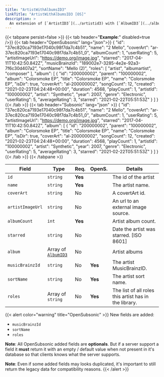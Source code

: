 ```yaml
---
title: "ArtistWithAlbumsID3"
linkTitle: "ArtistWithAlbumsID3 [OS]"
description: >
  An extension of [`ArtistID3`](../artistid3) with [`AlbumID3`](../albumid3).
---
```


{{< tabpane persist=false >}}
{{< tab header="**Example**:" disabled=true />}}
{{< tab header="OpenSubsonic" lang="json">}}
{
  "id": "37ec820ca7193e17040c98f7da7c4b51",
  "name": "2 Mello",
  "coverArt": "ar-37ec820ca7193e17040c98f7da7c4b51_0",
  "albumCount": 1,
  "userRating": 5,
  "artistImageUrl": "https://demo.org/image.jpg",
  "starred": "2017-04-11T10:42:50.842Z",
  "musicBrainzId": "189002e7-3285-4e2e-92a3-7f6c30d407a2",
  "sortName": "Mello (2)",
  "roles": [
    "artist",
    "albumartist",
    "composer"
  ],
  "album": [
    {
      "id": "200000002",
      "parent": "100000002",
      "album": "Colorsmoke EP",
      "title": "Colorsmoke EP",
      "name": "Colorsmoke EP",
      "isDir": true,
      "coverArt": "al-200000002",
      "songCount": 12,
      "created": "2021-02-23T04:24:48+00:00",
      "duration": 4568,
      "playCount": 1,
      "artistId": "100000002",
      "artist": "Synthetic",
      "year": 2007,
      "genre": "Electronic",
      "userRating": 5,
      "averageRating": 3,
      "starred": "2021-02-22T05:51:53Z"
    }
  ]
}
{{< /tab >}}
{{< tab header="Subsonic" lang="json" >}}
{
  "id": "37ec820ca7193e17040c98f7da7c4b51",
  "name": "2 Mello",
  "coverArt": "ar-37ec820ca7193e17040c98f7da7c4b51_0",
  "albumCount": 1,
  "userRating": 5,
  "artistImageUrl": "https://demo.org/image.jpg",
  "starred": "2017-04-11T10:42:50.842Z",
  "album": [
    {
      "id": "200000002",
      "parent": "100000002",
      "album": "Colorsmoke EP",
      "title": "Colorsmoke EP",
      "name": "Colorsmoke EP",
      "isDir": true,
      "coverArt": "al-200000002",
      "songCount": 12,
      "created": "2021-02-23T04:24:48+00:00",
      "duration": 4568,
      "playCount": 1,
      "artistId": "100000002",
      "artist": "Synthetic",
      "year": 2007,
      "genre": "Electronic",
      "userRating": 5,
      "averageRating": 3,
      "starred": "2021-02-22T05:51:53Z"
    }
  ]
}
{{< /tab >}}
{{< /tabpane >}}

| Field            | Type                               | Req.    | OpenS.  | Details                                                |
| ---------------- | ---------------------------------- | ------- | ------- | ------------------------------------------------------ |
| `id`             | `string`                           | **Yes** |         | The id of the artist                                   |
| `name`           | `string`                           | **Yes** |         | The artist name.                                       |
| `coverArt`       | `string`                           | No      |         | A covertArt id.                                        |
| `artistImageUrl` | `string`                           | No      |         | An url to an external image source.                    |
| `albumCount`     | `int`                              | **Yes** |         | Artist album count.                                    |
| `starred`        | `string`                           | No      |         | Date the artist was starred. [ISO 8601]                |
| `album`          | Array of [`AlbumID3`](../albumid3) | No      |         | Artist albums                                          |
| `musicBrainzId`  | `string`                           | No      | **Yes** | The artist MusicBrainzID.                              |
| `sortName`       | `string`                           | No      | **Yes** | The artist sort name.                                  |
| `roles`          | Array of `string`                  | No      | **Yes** | The list of all roles this artist has in the library.  |

{{< alert color="warning" title="OpenSubsonic" >}}
New fields are added:

- `musicBrainzId`
- `sortName`
- `roles`

**Note**: All OpenSubsonic added fields are **optionals**. But if a server support a field it **must** return it with an empty / default value when not present in it's database so that clients knows what the server supports.

**Note**: Even if some added fields may looks duplicated, it's important to still return the legacy data for compatibility reasons.
{{< /alert >}}

